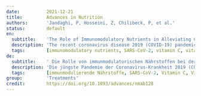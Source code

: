 ```yaml
---
date:          2021-12-21
title:         Advances in Nutrition
authors:       'Jandaghi, P, Hosseini, Z, Chilibeck, P, et al.'
status:        default
en:
  subtitle:    'The Role of Immunomodulatory Nutrients in Alleviating Complications Related to SARS-CoV-2: A Scoping Review '
  description: 'The recent coronavirus disease 2019 (COVID-19) pandemic has warranted the need to investigate potential therapies or prophylaxis against this infectious respiratory disease. There is emerging evidence about the potential role of nutrients on COVID-19 in addition to using medications such as hydroxychloroquine and azithromycin. This scoping review aims to explore the literature evaluating the effect of immunomodulatory nutrients on the outcomes including hospitalization, intensive care unit admission, oxygen requirement, and mortality in COVID-19 patients. A literature search of databases including Medline, EMBASE, CINAHL, Web of Science, Cochrane, Scopus, and PubMed, as well as hand-searching in Google Scholar (up to 10 February 2021) was conducted. All human studies with different study designs and without limitation on publication year were included except for non-English-language and review articles. Overall, out of 4412 studies, 19 met our inclusion criteria. Four studies examined the impact of supplementation with vitamin C, 4 studies – zinc, 8 studies – vitamin D, and 3 studies investigated the combination of 2 (zinc and vitamin C) or 3 (vitamin D, vitamin B-12, and magnesium) nutrients. Although limited data exist, available evidence demonstrated that supplementation with immune-supportive micronutrients such as vitamins D and C and zinc may modulate immunity and alleviate the severity and risk of infection. The effectiveness of vitamin C, vitamin D, and zinc on COVID-19 was different based on baseline nutrient status, the duration and dosage of nutrient therapy, time of administration, and severity of the severe acute respiratory syndrome coronavirus 2 (SARS-CoV-2) disease. This review indicated that supplementation with high-dose vitamin C, vitamin D, and zinc may alleviate the complications caused by COVID-19, including inflammatory markers, oxygen therapy, length of hospitalization, and mortality; however, studies were mixed regarding these effects. Further randomized clinical trials are necessary to identify the most effective nutrients and the safe dosage to combat SARS-CoV-2.'
  tags:        [immunomodulatory nutrients, SARS-CoV-2, vitamin C, vitamin D, zinc]
de:
  subtitle:    ' Die Rolle von immunmodulatorischen Nährstoffen bei der Linderung von Komplikationen im Zusammenhang mit SARS-CoV-2: Eine Übersichtsarbeit'
  description: 'Die jüngste Pandemie der Coronavirus-Krankheit 2019 (COVID-19) hat die Notwendigkeit begründet, mögliche Therapien oder Prophylaxen gegen diese infektiöse Atemwegserkrankung zu untersuchen. Es gibt neue Erkenntnisse über die potenzielle Rolle von Nährstoffen bei COVID-19 zusätzlich zur Verwendung von Medikamenten wie Hydroxychloroquin und Azithromycin. Ziel dieser Übersichtsarbeit ist es, die Literatur zu untersuchen, die die Auswirkungen immunmodulatorischer Nährstoffe auf die Ergebnisse, einschließlich Krankenhausaufenthalt, Aufnahme in die Intensivstation, Sauerstoffbedarf und Sterblichkeit bei COVID-19-Patienten, bewertet. Es wurde eine Literatursuche in Datenbanken wie Medline, EMBASE, CINAHL, Web of Science, Cochrane, Scopus und PubMed sowie eine Handsuche in Google Scholar (bis zum 10. Februar 2021) durchgeführt. Es wurden alle Humanstudien mit unterschiedlichen Studiendesigns und ohne Beschränkung auf das Veröffentlichungsjahr einbezogen, mit Ausnahme von nicht englischsprachigen und Übersichtsartikeln. Von insgesamt 4412 Studien erfüllten 19 unsere Einschlusskriterien. Vier Studien untersuchten die Auswirkungen einer Supplementierung mit Vitamin C, 4 Studien mit Zink, 8 Studien mit Vitamin D, und 3 Studien untersuchten die Kombination von 2 (Zink und Vitamin C) oder 3 (Vitamin D, Vitamin B-12 und Magnesium) Nährstoffen. Obwohl es nur begrenzte Daten gibt, haben die verfügbaren Belege gezeigt, dass eine Supplementierung mit immununterstützenden Mikronährstoffen wie Vitamin D und C und Zink die Immunität modulieren und den Schweregrad und das Risiko einer Infektion verringern kann. Die Wirksamkeit von Vitamin C, Vitamin D und Zink bei COVID-19 war je nach Ausgangsnährstoffstatus, Dauer und Dosierung der Nährstofftherapie, Zeitpunkt der Verabreichung und Schweregrad der Erkrankung an dem schweren akuten respiratorischen Syndrom Coronavirus 2 (SARS-CoV-2) unterschiedlich. Diese Überprüfung ergab, dass eine Supplementierung mit hochdosiertem Vitamin C, Vitamin D und Zink die durch COVID-19 verursachten Komplikationen, einschließlich der Entzündungsmarker, der Sauerstofftherapie, der Dauer des Krankenhausaufenthalts und der Sterblichkeit, lindern kann; allerdings waren die Studien hinsichtlich dieser Wirkungen uneinheitlich. Weitere randomisierte klinische Studien sind erforderlich, um die wirksamsten Nährstoffe und die sichere Dosierung zur Bekämpfung von SARS-CoV-2 zu ermitteln.' 
  tags:        [immunmodulierende Nährstoffe, SARS-CoV-2, Vitamin C, Vitamin D, Zink]
group:         'Treatments'
credit:        https://doi.org/10.1093/advances/nmab128
---
```

